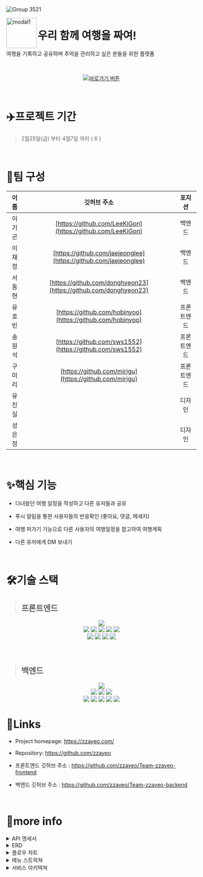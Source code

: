 ![Group 3521](https://firebasestorage.googleapis.com/v0/b/megazine-11a01.appspot.com/o/images%2FFrame%201%20(1).png?alt=media&token=f6f678a5-ff09-4071-9a1e-ad17c5e299ac)

<!-- 서비스 간략설명  -->

<img width="80" alt="modal1" src="https://firebasestorage.googleapis.com/v0/b/megazine-11a01.appspot.com/o/images%2Fimg_splash_cha%20(2).png?alt=media&token=c1920bb0-4c1e-4828-b254-14f4c2016442" align="left">
<h1 font-size="22px" align="left">우리 함께 여행을 짜여!</h1>
<p>여행을 기록하고 공유하며 추억을 관리하고 싶은 분들을 위한 플랫폼</p>

<br>

<center>

[![바로가기 버튼](https://firebasestorage.googleapis.com/v0/b/megazine-11a01.appspot.com/o/images%2Fimg-bg%20(5).png?alt=media&token=647fca42-c2b2-479b-afe5-7b2af5ea32f7)](https://zzayeo.com/)

</center>

<br>


# ✈️프로젝트 기간
> 2월25일(금) 부터 4월7일 까지 ( 6 )

<br>

# 🙋팀 구성
| 이름     | 깃허브 주소                                                        | 포지션     |
|:--------:|:----------------------------------------------------------------:|:---------:|
| 이기곤   | [https://github.com/LeeKiGon](https://github.com/LeeKiGon)        | 백엔드     |
| 이재정   | [https://github.com/jaejeonglee](https://github.com/jaejeonglee)  | 백엔드     |
| 서동현   | [https://github.com/donghyeon23](https://github.com/donghyeon23)  | 백엔드     |
| 유호빈   | [https://github.com/hobinyoo](https://github.com/hobinyoo)        | 프론트엔드  |
| 송원석   | [https://github.com/sws1552](https://github.com/sws1552)          | 프론트엔드  |
| 구미리   | [https://github.com/mirigu](https://github.com/mirigu)            | 프론트엔드  |
| 유진실   | []()                                                              | 디자인     |
| 성은정   | []()                                                              | 디자인     |

<br>

# ✨핵심 기능

- 다녀왔던 여행 일정을 작성하고 다른 유저들과 공유
- 푸시 알림을 통한 사용자들의 반응확인 (좋아요, 댓글, 메세지)

- 여행 퍼가기 기능으로 다른 사용자의 여행일정을 참고하여 여행계획
- 다른 유저에게 DM 보내기

<br>

# 🛠️기술 스택

> ## 프론트엔드

<p align="center">
<img src="https://img.shields.io/badge/github-181717?style=for-the-badge&logo=github&logoColor=white">
<br>
<img src="https://img.shields.io/badge/html-E34F26?style=for-the-badge&logo=html5&logoColor=white">
<img src="https://img.shields.io/badge/css-1572B6?style=for-the-badge&logo=css3&logoColor=white">
<img src="https://img.shields.io/badge/javascript-F7DF1E?style=for-the-badge&logo=javascript&logoColor=black">
<img src="https://img.shields.io/badge/React-61DAFB?style=for-the-badge&logo=React&logoColor=black">
<img src="https://img.shields.io/badge/Redux-764ABC?style=for-the-badge&logo=Redux&logoColor=white">
<br>
<img src="https://img.shields.io/badge/Socket.io-010101?style=for-the-badge&logo=Socket.io&logoColor=white">
<img src="https://img.shields.io/badge/CloudFront-D05C4B?style=for-the-badge&logo=CloudFront&logoColor=white">
<img src="https://img.shields.io/badge/Route53-E68B49?style=for-the-badge&logo=Route53s&logoColor=white">
<img src="https://img.shields.io/badge/S3-569A31?style=for-the-badge&logo=S3&logoColor=white">
<br>
<br>
<br>

> ## 백엔드

<p align="center">
<img src="https://img.shields.io/badge/github-181717?style=for-the-badge&logo=github&logoColor=white">
<br>
<img src="https://img.shields.io/badge/node.js-339933?style=for-the-badge&logo=Node.js&logoColor=white">
<img src="https://img.shields.io/badge/mongoDB-47A248?style=for-the-badge&logo=MongoDB&logoColor=white">
<img src="https://img.shields.io/badge/express-339933?style=for-the-badge&logo=express&logoColor=white">
<br>
<img src="https://img.shields.io/badge/Socket.io-010101?style=for-the-badge&logo=Socket.io&logoColor=white">
<img src="https://img.shields.io/badge/git-F05032?style=for-the-badge&logo=git&logoColor=white">
<img src="https://img.shields.io/badge/cors-FF253F?style=for-the-badge&logo=cors&logoColor=white">
<img src="https://img.shields.io/badge/passport-33D875?style=for-the-badge&logo=passport&logoColor=white">
<img src="https://img.shields.io/badge/NGINX-009639?style=for-the-badge&logo=NGINX&logoColor=white">

<br>

# 🔗Links

- Project homepage: https://zzayeo.com/
- Repository: https://github.com/zzayeo

- 프론트엔드 깃허브 주소 : https://github.com/zzayeo/Team-zzayeo-frontend
- 백엔드 깃허브 주소 : https://github.com/zzayeo/Team-zzayeo-backend

<br>

# 👀more info

<details>
<summary>API 명세서</summary>
<div markdown="1">

</div>
</details>

<details>
<summary>ERD</summary>
<div markdown="1">

</div>
</details>

<!-- 플로우 차트  -->
<details>
<summary>플로우 차트</summary>
<div markdown="1">

</div>
</details>

<!-- 메뉴 스트럭쳐  -->
<details>
<summary>메뉴 스트럭쳐</summary>
<div markdown="1">

</div>
</details>

<!-- 아키텍쳐  -->
<details>
<summary>서비스 아키텍쳐</summary>
<div markdown="1">

![아키텍쳐](https://firebasestorage.googleapis.com/v0/b/megazine-11a01.appspot.com/o/images%2FFrame%202%20(1).png?alt=media&token=3facad8a-6c7d-4a98-b51c-93a8cc17a553)

</div>
</details>
